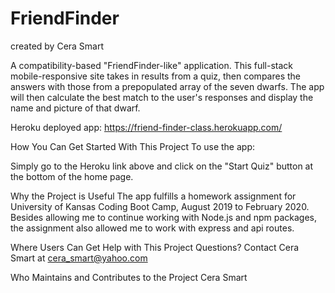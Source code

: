 # FriendFinder

created by Cera Smart

A compatibility-based "FriendFinder-like" application. This full-stack mobile-responsive site takes in results from a quiz, then compares the answers with those from a prepopulated array of the seven dwarfs. The app will then calculate the best match to the user's responses and display the name and picture of that dwarf.

Heroku deployed app: https://friend-finder-class.herokuapp.com/

How You Can Get Started With This Project
To use the app:

Simply go to the Heroku link above and click on the "Start Quiz" button at the bottom of the home page.

Why the Project is Useful
The app fulfills a homework assignment for University of Kansas Coding Boot Camp, August 2019 to February 2020. Besides allowing me to continue working with Node.js and npm packages, the assignment also allowed me to work with express and api routes.

Where Users Can Get Help with This Project
Questions? Contact Cera Smart at cera_smart@yahoo.com

Who Maintains and Contributes to the Project
Cera Smart
